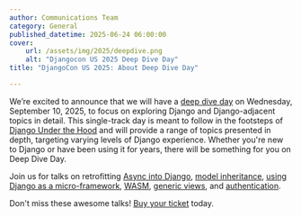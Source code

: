 ```yaml
---
author: Communications Team
category: General
published_datetime: 2025-06-24 06:00:00
cover:
    url: /assets/img/2025/deepdive.png
    alt: "Djangocon US 2025 Deep Dive Day"
title: "DjangoCon US 2025: About Deep Dive Day"

---
```

We’re excited to announce that we will have a [deep dive day](https://2019.djangocon.us/schedule/#Day-Talk3) on Wednesday, September 10, 2025, to focus on exploring Django and Django-adjacent topics in detail. This single-track day is meant to follow in the footsteps of [Django Under the Hood](https://djangounderthehood.com/) and will provide a range of topics presented in depth, targeting varying levels of Django experience. Whether you're new to Django or have been using it for years, there will be something for you on Deep Dive Day. 

Join us for talks on retrofitting [Async into Django](https://2019.djangocon.us/talks/just-add-await-retrofitting-async-into/), [model inheritance](https://2019.djangocon.us/talks/the-ins-and-outs-of-model-inheritance/), [using Django as a micro-framework](https://2019.djangocon.us/talks/using-django-as-a-micro-framework-on-the/), [WASM](https://2019.djangocon.us/talks/wasm-matter/), [generic views](https://2019.djangocon.us/talks/generic-view-what-is-that-and-why-would/), and [authentication](https://2019.djangocon.us/talks/understanding-django-authentication/).

Don't miss these awesome talks! [Buy your ticket]({{site.ticket_link}}) today.